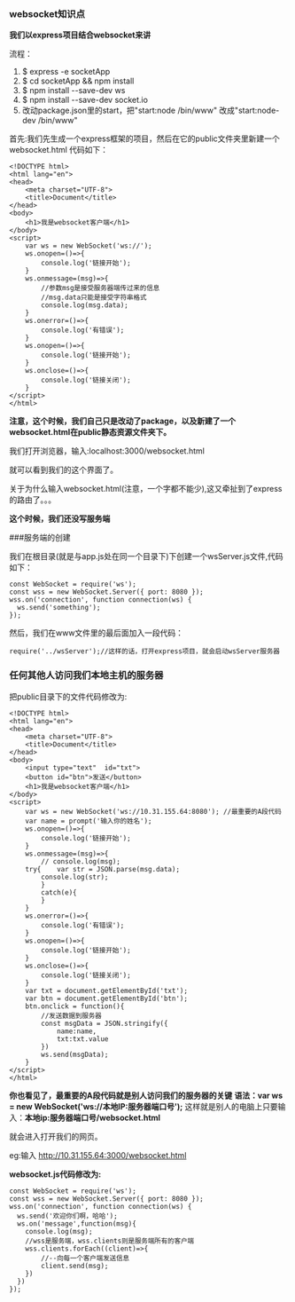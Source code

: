 ### websocket知识点

**我们以express项目结合websocket来讲**

流程：
1. $ express -e socketApp
2. $ cd socketApp && npm install
3. $ npm install --save-dev ws
4. $ npm install --save-dev socket.io
5. 改动package.json里的start，把"start:node /bin/www" 改成"start:node-dev /bin/www"

首先:我们先生成一个express框架的项目，然后在它的public文件夹里新建一个websocket.html
代码如下：

	<!DOCTYPE html>
	<html lang="en">
	<head>
		<meta charset="UTF-8">
		<title>Document</title>
	</head>
	<body>
		<h1>我是websocket客户端</h1>
	</body>
	<script>
		var ws = new WebSocket('ws://');
		ws.onopen=()=>{
			console.log('链接开始');
		}
		ws.onmessage=(msg)=>{
			//参数msg是接受服务器端传过来的信息
			//msg.data只能是接受字符串格式
			console.log(msg.data);
		}
		ws.onerror=()=>{
			console.log('有错误');
		}
		ws.onopen=()=>{
			console.log('链接开始');
		}
		ws.onclose=()=>{
			console.log('链接关闭');
		}
	</script>
	</html>

**注意，这个时候，我们自己只是改动了package，以及新建了一个websocket.html在public静态资源文件夹下。**

我们打开浏览器，输入:localhost:3000/websocket.html

就可以看到我们的这个界面了。

关于为什么输入websocket.html(注意，一个字都不能少),这又牵扯到了express的路由了。。。

**这个时候，我们还没写服务端**

###服务端的创建

我们在根目录(就是与app.js处在同一个目录下)下创建一个wsServer.js文件,代码如下：
	
	const WebSocket = require('ws');
	const wss = new WebSocket.Server({ port: 8080 });
	wss.on('connection', function connection(ws) {
	  ws.send('something');
	});

然后，我们在www文件里的最后面加入一段代码：
	
	require('../wsServer');//这样的话，打开express项目，就会启动wsServer服务器

### 任何其他人访问我们本地主机的服务器

把public目录下的文件代码修改为:

	<!DOCTYPE html>
	<html lang="en">
	<head>
		<meta charset="UTF-8">
		<title>Document</title>
	</head>
	<body>
		<input type="text"  id="txt">
		<button id="btn">发送</button>
		<h1>我是websocket客户端</h1>
	</body>
	<script>
		var ws = new WebSocket('ws://10.31.155.64:8080'); //最重要的A段代码
		var name = prompt('输入你的姓名');
		ws.onopen=()=>{
			console.log('链接开始');
		}
		ws.onmessage=(msg)=>{
			// console.log(msg);
		try{	var str = JSON.parse(msg.data);
			console.log(str);
			}
			catch(e){
			}
		}
		ws.onerror=()=>{
			console.log('有错误');
		}
		ws.onopen=()=>{
			console.log('链接开始');
		}
		ws.onclose=()=>{
			console.log('链接关闭');
		}
		var txt = document.getElementById('txt');
		var btn = document.getElementById('btn');
		btn.onclick = function(){
			//发送数据到服务器
			const msgData = JSON.stringify({
				name:name,
				txt:txt.value
			}) 
			ws.send(msgData);
		}
	</script>
	</html>

**你也看见了，最重要的A段代码就是别人访问我们的服务器的关键**
**语法：var ws = new WebSocket('ws://本地IP:服务器端口号');**
这样就是别人的电脑上只要输入：**本地ip:服务器端口号/websocket.html**

就会进入打开我们的网页。

eg:输入 http://10.31.155.64:3000/websocket.html

**websocket.js代码修改为:**

	const WebSocket = require('ws');
	const wss = new WebSocket.Server({ port: 8080 });
	wss.on('connection', function connection(ws) {
	  ws.send('欢迎你们啊，哈哈');
	  ws.on('message',function(msg){
	  	console.log(msg);
	  	//wss是服务端，wss.clients则是服务端所有的客户端
	  	wss.clients.forEach((client)=>{
	  		//--向每一个客户端发送信息
	  		client.send(msg);
	  	})
	  })
	});